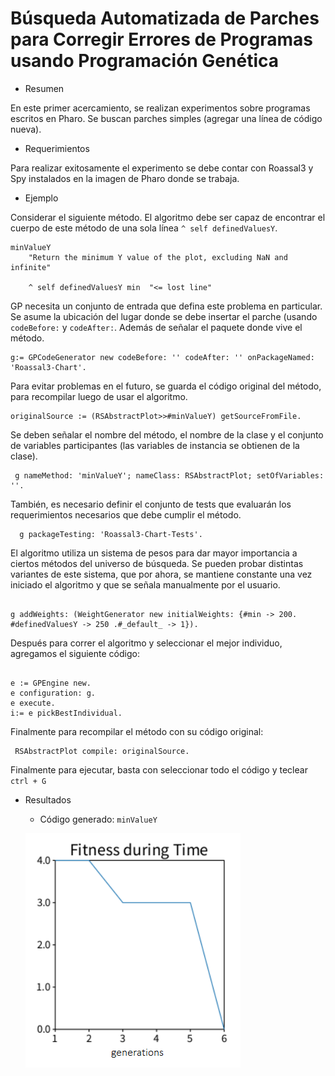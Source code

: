 # Búsqueda Automatizada de Parches para Corregir Errores de Programas usando Programación Genética

* Resumen

En este primer acercamiento, se realizan experimentos sobre programas escritos en Pharo. Se buscan parches simples (agregar una línea de código nueva). 

* Requerimientos

Para realizar exitosamente el experimento se debe contar con Roassal3 y Spy instalados en la imagen de Pharo donde se trabaja. 

* Ejemplo

Considerar el siguiente método. El algoritmo debe ser capaz de encontrar el cuerpo de este método de una sola línea `^ self definedValuesY`.

<pre><code>minValueY
	"Return the minimum Y value of the plot, excluding NaN and infinite"
	
	^ self definedValuesY min  "<= lost line" 
</code></pre>
	    
GP necesita un conjunto de entrada que defina este problema en particular. Se asume la ubicación del lugar donde se debe insertar el parche (usando `codeBefore:` y `codeAfter:`. Además de señalar el paquete donde vive el método.

<pre><code>g:= GPCodeGenerator new codeBefore: '' codeAfter: '' onPackageNamed: 'Roassal3-Chart'.</code></pre>

Para evitar problemas en el futuro, se guarda el código original del método, para recompilar luego de usar el algoritmo. 

<pre><code>originalSource := (RSAbstractPlot>>#minValueY) getSourceFromFile. </code></pre>

Se deben señalar el nombre del método, el nombre de la clase y el conjunto de variables participantes (las variables de instancia se obtienen de la clase). 

<pre><code> g nameMethod: 'minValueY'; nameClass: RSAbstractPlot; setOfVariables: ''. </code></pre>

También, es necesario definir el conjunto de tests que evaluarán los requerimientos necesarios que debe cumplir el método.

<pre><code>  g packageTesting: 'Roassal3-Chart-Tests'. </code></pre>

El algoritmo utiliza un sistema de pesos para dar mayor importancia a ciertos métodos del universo de búsqueda. Se pueden probar distintas variantes de este sistema, que por ahora, se mantiene constante una vez iniciado el algoritmo y que se señala manualmente por el usuario.
<pre><code>
g addWeights: (WeightGenerator new initialWeights: {#min -> 200. #definedValuesY -> 250 .#_default_ -> 1}).
</code></pre>

Después para correr el algoritmo y seleccionar el mejor individuo, agregamos el siguiente código:

<pre><code>
e := GPEngine new.
e configuration: g.
e execute.
i:= e pickBestIndividual.
</code></pre>

Finalmente para recompilar el método con su código original: 

<pre><code> RSAbstractPlot compile: originalSource. </code></pre>

Finalmente para ejecutar, basta con seleccionar todo el código y teclear `ctrl + G`

* Resultados

	- Código generado: `minValueY`
	
	![alt text](https://github.com/vicho08/GeneticProgramming/blob/master/images/fitnessTime.png "Evolución fitness durante el avance del programa genético")



